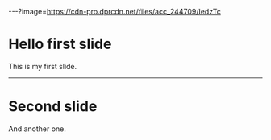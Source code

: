 ---?image=https://cdn-pro.dprcdn.net/files/acc_244709/IedzTc

# Hello first slide

This is my first slide.

---

# Second slide

And another one.
